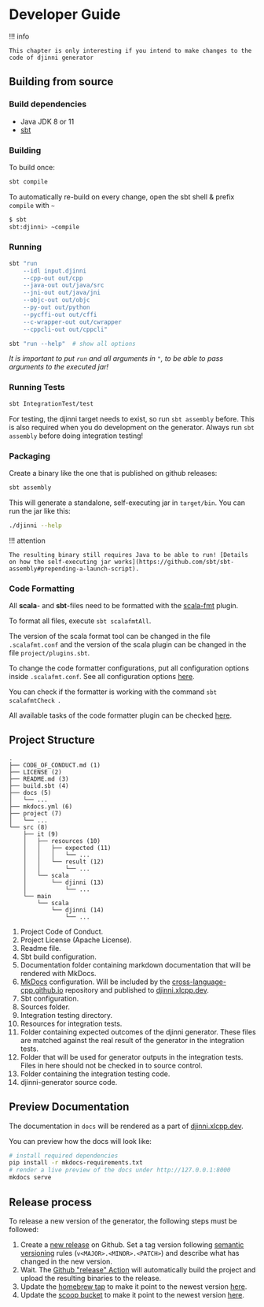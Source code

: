 # Developer Guide

!!! info

    This chapter is only interesting if you intend to make changes to the code of djinni generator

## Building from source

### Build dependencies

- Java JDK 8 or 11
- [sbt](https://www.scala-sbt.org/)

### Building

To build once:

```bash
sbt compile
```

To automatically re-build on every change, open the sbt shell & prefix `compile` with `~`

```bash
$ sbt
sbt:djinni> ~compile
```


### Running

```bash
sbt "run
    --idl input.djinni
    --cpp-out out/cpp
    --java-out out/java/src
    --jni-out out/java/jni
    --objc-out out/objc
    --py-out out/python
    --pycffi-out out/cffi
    --c-wrapper-out out/cwrapper
    --cppcli-out out/cppcli"
```

```bash
sbt "run --help"  # show all options
```

*It is important to put `run` and all arguments in `"`, to be able to pass arguments to the executed jar!*

### Running Tests

```bash
sbt IntegrationTest/test
```

For testing, the djinni target needs to exist, so run `sbt assembly` before. This is also required when you do development on the generator. Always run `sbt assembly` before doing integration testing!

### Packaging

Create a binary like the one that is published on github releases:

```bash
sbt assembly
```

This will generate a standalone, self-executing jar in `target/bin`.
You can run the jar like this:

```bash
./djinni --help
```

!!! attention

    The resulting binary still requires Java to be able to run! [Details on how the self-executing jar works](https://github.com/sbt/sbt-assembly#prepending-a-launch-script).

### Code Formatting

All **scala**- and **sbt**-files need to be formatted with the [scala-fmt](https://scalameta.org/scalafmt/) plugin.

To format all files, execute `sbt scalafmtAll`.

The version of the scala format tool can be changed in the file `.scalafmt.conf` and the version of the scala plugin can be changed in the file `project/plugins.sbt`.

To change the code formatter configurations, put all configuration options inside `.scalafmt.conf`. See all configuration options [here](https://scalameta.org/scalafmt/docs/configuration.html).

You can check if the formatter is working with the command `sbt scalafmtCheck `.

All available tasks of the code formatter plugin can be checked [here](https://scalameta.org/scalafmt/docs/installation.html#task-keys).

## Project Structure

```text
.
├── CODE_OF_CONDUCT.md (1)
├── LICENSE (2)
├── README.md (3)
├── build.sbt (4)
├── docs (5)
│   └── ...
├── mkdocs.yml (6)
├── project (7)
│   └── ...
└── src (8)
    ├── it (9)
    │   ├── resources (10)
    │   │   ├── expected (11)
    │   │   │   └── ...
    │   │   └── result (12)
    │   │       └── ...
    │   └── scala
    │       └── djinni (13)
    │           └── ...
    └── main
        └── scala
            └── djinni (14)
                └── ...
```

1. Project Code of Conduct.
2. Project License (Apache License).
3. Readme file.
4. Sbt build configuration.
5. Documentation folder containing markdown documentation that will be rendered with MkDocs.
6. [MkDocs](https://www.mkdocs.org/) configuration. Will be included by the [cross-language-cpp.github.io](https://github.com/cross-language-cpp/cross-language-cpp.github.io) repository and published to [djinni.xlcpp.dev](https://djinni.xlcpp.dev/).
7. Sbt configuration.
8. Sources folder.
9. Integration testing directory.
10. Resources for integration tests.
11. Folder containing expected outcomes of the djinni generator. These files are matched against the real result of the generator in the integration tests.
12. Folder that will be used for generator outputs in the integration tests. Files in here should not be checked in to source control.
13. Folder containing the integration testing code.
14. djinni-generator source code.

## Preview Documentation

The documentation in `docs` will be rendered as a part of [djinni.xlcpp.dev](https://djinni.xlcpp.dev/).

You can preview how the docs will look like:

```sh
# install required dependencies
pip install -r mkdocs-requirements.txt
# render a live preview of the docs under http://127.0.0.1:8000
mkdocs serve
```

## Release process

To release a new version of the generator, the following steps must be followed:

1. Create a [new release](https://github.com/cross-language-cpp/djinni-generator/releases/new) on Github. Set a tag version following [semantic versioning](https://semver.org/) rules (`v<MAJOR>.<MINOR>.<PATCH>`) and describe what has changed in the new version.
2. Wait. The [Github "release" Action](https://github.com/cross-language-cpp/djinni-generator/blob/main/.github/workflows/release.yaml) will automatically build the project and upload the resulting binaries to the release.
3. Update the [homebrew tap](https://github.com/cross-language-cpp/brew) to make it point to the newest version [here](https://github.com/cross-language-cpp/brew/blob/main/Casks/djinni.rb#L2).
4. Update the [scoop bucket](https://github.com/cross-language-cpp/djinni-bucket) to make it point to the newest version [here](https://github.com/cross-language-cpp/djinni-bucket/blob/main/bucket/djinni-generator.json).
